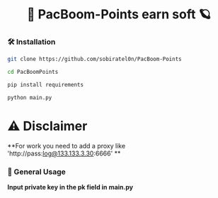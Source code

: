 

<div align="center">
   <h1>🐍 PacBoom-Points earn soft 🪐</h1>
</div>


### 🛠️ Installation

```sh
git clone https://github.com/sobiratel0n/PacBoom-Points

cd PacBoomPoints

pip install requirements

python main.py

```

# ⚠️ Disclaimer
**For work you need to add a proxy like 'http://pass:log@133.133.3.30:6666' **

### 📃 General Usage
**Input private key in the pk field in main.py**
